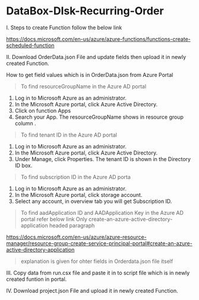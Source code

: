 # DataBox-DIsk-Recurring-Order

 I. Steps to create Function follow the below link
 
https://docs.microsoft.com/en-us/azure/azure-functions/functions-create-scheduled-function

II. Download OrderData.json File and update fields then upload it in newly created Function.

How to get field values which is in OrderData.json from Azure Portal

> To find resourceGroupName in the Azure AD portal
1.	Log in to Microsoft Azure as an administrator.
2.	In the Microsoft Azure portal, click Azure Active Directory.
3.	Click on function Apps
4.	Search your App. The resourceGroupName  shows in resource group column .

> To find tenant ID in the Azure AD portal

1.	Log in to Microsoft Azure as an administrator.
2.	In the Microsoft Azure portal, click Azure Active Directory.
3.	Under Manage, click Properties. The tenant ID is shown in the Directory ID box.

> To find subscription ID in the Azure AD porta

1. 	Log in to Microsoft Azure as an administrator.
2.	In the Microsoft Azure portal, click storage account.
3.	Select any account, in overview tab you will get Subscription ID.

>  To find aadApplication ID and AADApplication Key in the Azure AD portal refer below link 
	Only create-an-azure-active-directory-application headed paragraph

https://docs.microsoft.com/en-us/azure/azure-resource-manager/resource-group-create-service-principal-portal#create-an-azure-active-directory-application

>  explanation is given for ohter fields in Orderdata.json file itself

III.  Copy data from run.csx file and paste it in to script file which is in newly created funtion in portal.

IV.   Download project.json File and upload it in newly created Function.
    
